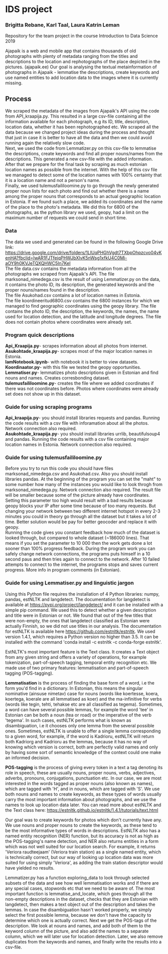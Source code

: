 # IDS project
### Brigitta Rebane, Karl Taal, Laura Katrin Leman

Repository for the team project in the course Introduction to Data Science 2019

Ajapaik is a web and mobile app that contains thousands of old photographs with plenty of metadata ranging from the titles and descriptions to the location and rephotographs of the place depicted in the pictures. (ajapaik.ee)
Our goal is analysing the textual metainformation of photographs in Ajapaik - lemmatise the descriptions, create keywords and use named entities to add location data to the images where it is currently missing.

## Process

We scraped the metadata of the images from Ajapaik's API using the code from API_kraapija.py. This resulted in a large csv-file containing all the information available for each photograph, e.g its ID, title, description, location data, whether it has been rephotographed etc. We scraped all the data because we changed project ideas during the process and thought that just in case it is better to have all the data and then we could avoid running again the relatively slow code.        
Next, we used the code from Lemmatizer.py on this csv-file to lemmatise the descriptions, create keywords and find all proper nouns/names from the descriptions. This generated a new csv-file with the added information.     
After that we prepare for the final task by scraping as much estonian location names as possible from the internet. With the help of this csv file we managed to detect some of the location names with 100% certainty that it is a location name and not a person's name.   
Finally, we used tulemusfaililoomine.py to go through the newly generated proper noun lists for each photo and find out whether there is a name among the proper nouns that corresponds to an actual geographic location in Estonia. If we found such a place, we added its coordinates and the name of the place to the photo's metadata. We did this for 6800 of the photographs, as the python library we used, geopy, had a limit on the maximum number of requests we could send in short time.

### Data

The data we used and generated can be found in the following Google Drive link:         
https://drive.google.com/drive/folders/1LIUqPHGhVgdt7TXbpOhpzcvo04vKenHA?fbclid=IwAR1FJTfejqPHWJbXlvK5nWsg1xfkU4C0Mi-aOY9h0KVJeTQXQHWC5In7KeI      
The file data.csv contains the metadata information from all the photographs we scraped from Ajapaik's API.
The file marksonad_nimedega.csv is the result of using Lemmatizer.py on the data, it contains the photo ID, its description, the generated keywords and the proper nouns/names found in the description.      
The file Asukohad.csv contains a lot of location names in Estonia.    
The file koordineeritud6800.csv contains the 6800 instances for which we managed to find geographic coordinates using the geopy library. The file contains the photo ID, the description, the keywords, the names, the name used for location detection, and the latitude and longitude degrees. The file does not contain photos where coordinates were already set.

### Program quick descriptions
**Api_Kraapija.py**- scrapes information about all photos from internet.    
**Asukohtade_kraapija.py**- scrapes most of the major location names in Estonia.    
**IamNotebook.ipynb**- with notebook it is better to view datasets.    
**Koordinaator.py**- with this file we tested the geopy opportunities.    
**Lemmatiser.py**- lemmatizes photo descriptions given in Estonian and find nouns and names. Creates corresbonding dataset.   
**tulemusfaililoomine.py**- creates the file where we added coordinates if there was not coordinates before. Photos where coordinates were already set does not show up in this dataset.    

### Guide for using scraping programs
**Api_kraapija.py**- you should install libraries requests and pandas. Running the code results with a csv file with inforamation about all the photos. Network connection also required.    
**Asukohtade_kraapija.py**- you should install libraries urrlib, beautifulsoup4 and pandas. Running the code results with a csv file containing major location names in Estonia. Network connection also required.   

### Guide for using tulemusfaililoomine.py
Before you try to run this code you should have files marksonad_nimedega.csv and Asukohad.csv. Also you should install libraries pandas. At the beginning of the program you can set the "maht" to some number how many of the instances you would like to look throgh from marksonad_nimedega.py. Network connection also required. The result file will be smaller because some of the picture already have coordinates. Setting this parameter too high would result with a bad results because geopy blocks your IP after some time because of too many requests. But changing your network between two different internet hotspot in every 2-3 minutes you could in theory go through all the dataset but it takes a lot of time. Better solution would be pay for better geocoder and replace it with geopy.   
Running the code gives you constant feedback how much of the dataset is looked through, but compared to whole dataset (~186000 lines). That means if you set the parameter to 10 000 then the work gets done a lot sooner than 100% progress feedback. 
During the program work you can safely change network connections, the programs puts himself in a 10 second paus and then tries again to connect to the network. After 10 failed attempts to connect to the internet, the programs stops and saves current progress. More info in program comments (in Estonian).

### Guide for using Lemmatiser.py and linguistic jargon

Using this Python file requires the installation of 4 Python libraries: numpy, pandas, estNLTK and langdetect.
The documentation for langdetect is available at https://pypi.org/project/langdetect/ and it can be installed with a simple pip command. We used this to detect whether a given description and title were in Estonian or not. We found that out of the few titles that were non-empty, the ones that langdetect classified as Estonian were actually Finnish, so we did not use titles in our analysis. 
The documentation for estNLTK is available here https://github.com/estnltk/estnltk. We used version 1.4.1, which requires a Python version no higher than 3.5. It can be installed with the command 'conda install -c estnltk -c conda-forge estnltk'.

EstNLTK's most important feature is the Text class. It creates a Text object from any given string and offers a variety of operations, for example tokenization, part-of-speech tagging, temporal entity recognition etc. We made use of two primary features: lemmatisation and part-of-speech tagging (POS-tagging). 

**Lemmatisation** is the process of finding the base form of a word, i.e the form you'd find in a dictionary. In Estonian, this means the singular nominative (ainsuse nimetav) case for nouns (words like koertesse, koera, koertega, koerale are all lemmatised as koer) and the ma-infinitive for verbs (words like tegin, tehti, tehakse etc are all classified as tegema). 
Sometimes, a word can have several possible lemmas, for example the word 'tee' in Estonian can be both a noun (tea or road) or the imperative of the verb 'tegema'. In such cases, estNLTK performs what is known as disambiguation, i.e it chooses only one lemma from the several possible ones. 
Sometimes, estNLTK is unable to offer a single lemma corresponding to a given word, for example, if the word is Kadrioru, estNLTK will return both Kadriorg and Kadrioru as the lemmas, because it has no way of knowing which version is correct, both are perfectly valid names and only by having some sort of semantic knowledge of the context could one make an informed decision. 

**POS-tagging** is the process of giving every token in a text a tag denoting its role in speech, these are usually nouns, proper nouns, verbs, adjectives, adverbs, pronouns, conjugations, punctuation etc. In our case, we are most interested in the words tagged as proper nouns (also known as names), which are tagged with  'H', and in nouns, which are tagged with 'S'. We use both nouns and names to create keywords, as these types of words usually carry the most important information about photographs, and we use the names to look up location data later.
You can read more about estNLTK and the Text class here: https://estnltk.github.io/estnltk/1.4.1/tutorials/text.html

Our goal was to create keywords for photos which don't currently have any. We use nouns and proper nouns to create the keywords, as these tend to be the most informative types of words in descriptions. EstNLTK also has a named entity recognition (NER) function, but its accuracy is not as high as the POS-tagging's name detection, and NER also returns entities in a form which was not well suited for our location search. For example, it returns 'Veriora raudteejaam' (Veriora train station) as a single named entity, which is technically correct, but our way of looking up location data was more suited for using simply 'Veriora', as adding the train station descriptor would have yielded no results. 

Lemmatizer.py has a function exploring_data to look through selected subsets of the data and see how well lemmatisation works and if there are any special cases, stopwords etc that we need to be aware of. 
The most important function is lemmatise_and_locate, which goes through all the non-empty descriptions in the dataset, checks that they are Estonian with langdetect, then makes a text object out of the description and takes the lemmas. In case the disambiguation hasn't worked properly, we simply select the first possible lemma, because we don't have the capacity to determine which one is actually correct. Next we get the POS-tags of the description. We look at nouns and names, and add both of them to the keyword column of the picture, and also add the names to a separate column, which we will later use for location detection. 
Later, we also remove duplicates from the keywords and names, and finally write the results into a csv-file.
